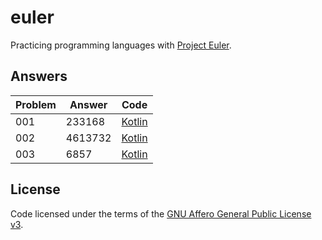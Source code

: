 # euler

Practicing programming languages with [Project Euler](https://projecteuler.net).

## Answers

| Problem | Answer | Code |
|---------|--------|--------|
| 001 | 233168 | [Kotlin](./KotlinEuler/src/main/kotlin/Problem001.kt) |
| 002 | 4613732 | [Kotlin](./KotlinEuler/src/main/kotlin/Problem002.kt) |
| 003 | 6857 |  [Kotlin](./KotlinEuler/src/main/kotlin/Problem003.kt) |

## License

Code licensed under the terms of the [GNU Affero General Public License v3](LICENSE).
